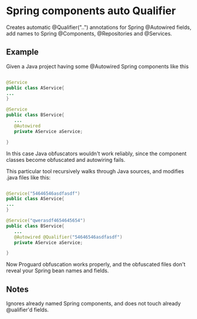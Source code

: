 # Spring components auto Qualifier
Creates automatic @Qualifier("..") annotations for Spring @Autowired fields, add names to Spring @Components, @Repositories and @Services.

## Example

Given a Java project having some @Autowired Spring components like this

``` Java

@Service
public class AService{
...
}

@Service
public class BService{
   ...
   @Autowired
   private AService aService;

}

```

In this case Java obfuscators wouldn't work reliably, since the component classes become obfuscated and autowiring fails.

This particular tool recursively walks through Java sources, and modifies .java files like this:

``` Java

@Service("54646546asdfasdf")
public class AService{
...
}

@Service("qwerasdf4654645654")
public class BService{
   ...
   @Autowired @Qualifier("54646546asdfasdf")
   private AService aService;

}

```

Now Proguard obfuscation works properly, and the obfuscated files don't reveal your Spring bean names and fields.

## Notes
Ignores already named Spring components, and does not touch already @ualifier'd fields.  


